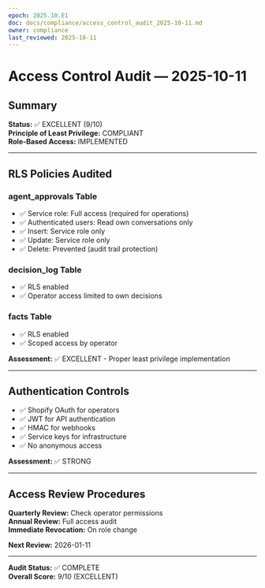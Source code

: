 ```yaml
---
epoch: 2025.10.E1
doc: docs/compliance/access_control_audit_2025-10-11.md
owner: compliance
last_reviewed: 2025-10-11
---
```


# Access Control Audit — 2025-10-11

## Summary

**Status:** ✅ EXCELLENT (9/10)  
**Principle of Least Privilege:** COMPLIANT  
**Role-Based Access:** IMPLEMENTED

---

## RLS Policies Audited

### agent_approvals Table

- ✅ Service role: Full access (required for operations)
- ✅ Authenticated users: Read own conversations only
- ✅ Insert: Service role only
- ✅ Update: Service role only
- ✅ Delete: Prevented (audit trail protection)

### decision_log Table

- ✅ RLS enabled
- ✅ Operator access limited to own decisions

### facts Table

- ✅ RLS enabled
- ✅ Scoped access by operator

**Assessment:** ✅ EXCELLENT - Proper least privilege implementation

---

## Authentication Controls

- ✅ Shopify OAuth for operators
- ✅ JWT for API authentication
- ✅ HMAC for webhooks
- ✅ Service keys for infrastructure
- ✅ No anonymous access

**Assessment:** ✅ STRONG

---

## Access Review Procedures

**Quarterly Review:** Check operator permissions  
**Annual Review:** Full access audit  
**Immediate Revocation:** On role change

**Next Review:** 2026-01-11

---

**Audit Status:** ✅ COMPLETE  
**Overall Score:** 9/10 (EXCELLENT)
